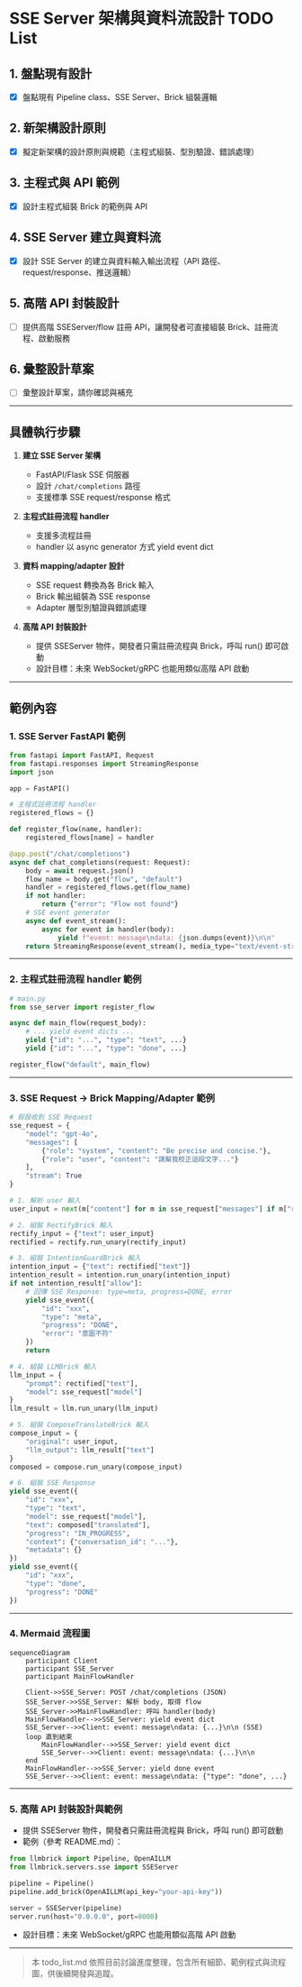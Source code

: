 # SSE Server 架構與資料流設計 TODO List

## 1. 盤點現有設計
- [x] 盤點現有 Pipeline class、SSE Server、Brick 組裝邏輯

## 2. 新架構設計原則
- [x] 擬定新架構的設計原則與規範（主程式組裝、型別驗證、錯誤處理）

## 3. 主程式與 API 範例
- [x] 設計主程式組裝 Brick 的範例與 API

## 4. SSE Server 建立與資料流
- [x] 設計 SSE Server 的建立與資料輸入輸出流程（API 路徑、request/response、推送邏輯）

## 5. 高階 API 封裝設計
- [ ] 提供高階 SSEServer/flow 註冊 API，讓開發者可直接組裝 Brick、註冊流程、啟動服務

## 6. 彙整設計草案
- [ ] 彙整設計草案，請你確認與補充

---

## 具體執行步驟

1. **建立 SSE Server 架構**
   - FastAPI/Flask SSE 伺服器
   - 設計 `/chat/completions` 路徑
   - 支援標準 SSE request/response 格式

2. **主程式註冊流程 handler**
   - 支援多流程註冊
   - handler 以 async generator 方式 yield event dict

3. **資料 mapping/adapter 設計**
   - SSE request 轉換為各 Brick 輸入
   - Brick 輸出組裝為 SSE response
   - Adapter 層型別驗證與錯誤處理

4. **高階 API 封裝設計**
   - 提供 SSEServer 物件，開發者只需註冊流程與 Brick，呼叫 run() 即可啟動
   - 設計目標：未來 WebSocket/gRPC 也能用類似高階 API 啟動

---

## 範例內容

### 1. SSE Server FastAPI 範例

```python
from fastapi import FastAPI, Request
from fastapi.responses import StreamingResponse
import json

app = FastAPI()

# 主程式註冊流程 handler
registered_flows = {}

def register_flow(name, handler):
    registered_flows[name] = handler

@app.post("/chat/completions")
async def chat_completions(request: Request):
    body = await request.json()
    flow_name = body.get("flow", "default")
    handler = registered_flows.get(flow_name)
    if not handler:
        return {"error": "Flow not found"}
    # SSE event generator
    async def event_stream():
        async for event in handler(body):
            yield f"event: message\ndata: {json.dumps(event)}\n\n"
    return StreamingResponse(event_stream(), media_type="text/event-stream")
```

---

### 2. 主程式註冊流程 handler 範例

```python
# main.py
from sse_server import register_flow

async def main_flow(request_body):
    # ... yield event dicts ...
    yield {"id": "...", "type": "text", ...}
    yield {"id": "...", "type": "done", ...}

register_flow("default", main_flow)
```

---

### 3. SSE Request → Brick Mapping/Adapter 範例

```python
# 假設收到 SSE Request
sse_request = {
    "model": "gpt-4o",
    "messages": [
        {"role": "system", "content": "Be precise and concise."},
        {"role": "user", "content": "請幫我校正這段文字..."}
    ],
    "stream": True
}

# 1. 解析 user 輸入
user_input = next(m["content"] for m in sse_request["messages"] if m["role"] == "user")

# 2. 組裝 RectifyBrick 輸入
rectify_input = {"text": user_input}
rectified = rectify.run_unary(rectify_input)

# 3. 組裝 IntentionGuardBrick 輸入
intention_input = {"text": rectified["text"]}
intention_result = intention.run_unary(intention_input)
if not intention_result["allow"]:
    # 回傳 SSE Response: type=meta, progress=DONE, error
    yield sse_event({
        "id": "xxx",
        "type": "meta",
        "progress": "DONE",
        "error": "意圖不符"
    })
    return

# 4. 組裝 LLMBrick 輸入
llm_input = {
    "prompt": rectified["text"],
    "model": sse_request["model"]
}
llm_result = llm.run_unary(llm_input)

# 5. 組裝 ComposeTranslateBrick 輸入
compose_input = {
    "original": user_input,
    "llm_output": llm_result["text"]
}
composed = compose.run_unary(compose_input)

# 6. 組裝 SSE Response
yield sse_event({
    "id": "xxx",
    "type": "text",
    "model": sse_request["model"],
    "text": composed["translated"],
    "progress": "IN_PROGRESS",
    "context": {"conversation_id": "..."},
    "metadata": {}
})
yield sse_event({
    "id": "xxx",
    "type": "done",
    "progress": "DONE"
})
```

---

### 4. Mermaid 流程圖

```mermaid
sequenceDiagram
    participant Client
    participant SSE_Server
    participant MainFlowHandler

    Client->>SSE_Server: POST /chat/completions (JSON)
    SSE_Server->>SSE_Server: 解析 body, 取得 flow
    SSE_Server->>MainFlowHandler: 呼叫 handler(body)
    MainFlowHandler-->>SSE_Server: yield event dict
    SSE_Server-->>Client: event: message\ndata: {...}\n\n (SSE)
    loop 直到結束
        MainFlowHandler-->>SSE_Server: yield event dict
        SSE_Server-->>Client: event: message\ndata: {...}\n\n
    end
    MainFlowHandler-->>SSE_Server: yield done event
    SSE_Server-->>Client: event: message\ndata: {"type": "done", ...}
```

---

### 5. 高階 API 封裝設計與範例

- 提供 SSEServer 物件，開發者只需註冊流程與 Brick，呼叫 run() 即可啟動
- 範例（參考 README.md）：

```python
from llmbrick import Pipeline, OpenAILLM
from llmbrick.servers.sse import SSEServer

pipeline = Pipeline()
pipeline.add_brick(OpenAILLM(api_key="your-api-key"))

server = SSEServer(pipeline)
server.run(host="0.0.0.0", port=8000)
```

- 設計目標：未來 WebSocket/gRPC 也能用類似高階 API 啟動

---

> 本 todo_list.md 依照目前討論進度整理，包含所有細節、範例程式與流程圖，供後續開發與追蹤。